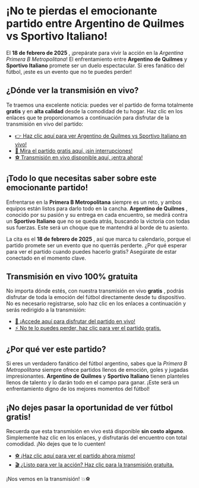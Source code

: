 # ¡No te pierdas el emocionante partido entre Argentino de Quilmes vs Sportivo Italiano!

El **18 de febrero de 2025** , ¡prepárate para vivir la acción en la _Argentina Primera B Metropolitana_! El enfrentamiento entre **Argentino de Quilmes** y **Sportivo Italiano** promete ser un duelo espectacular. Si eres fanático del fútbol, ¡este es un evento que no te puedes perder!

## ¿Dónde ver la transmisión en vivo?

Te traemos una excelente noticia: puedes ver el partido de forma totalmente **gratis** y en **alta calidad** desde la comodidad de tu hogar. Haz clic en los enlaces que te proporcionamos a continuación para disfrutar de la transmisión en vivo del partido:

- [👉 Haz clic aquí para ver Argentino de Quilmes vs Sportivo Italiano en vivo!](https://tinyurl.com/livestreamfreeo?st=Argentino+de+Quilmes+vs+Sportivo+Italiano&si=gh)
- [🔴 Mira el partido gratis aquí, ¡sin interrupciones!](https://tinyurl.com/livestreamfreeo?st=Argentino+de+Quilmes+vs+Sportivo+Italiano&si=gh)
- [⚽️ Transmisión en vivo disponible aquí, ¡entra ahora!](https://tinyurl.com/livestreamfreeo?st=Argentino+de+Quilmes+vs+Sportivo+Italiano&si=gh)

## ¡Todo lo que necesitas saber sobre este emocionante partido!

Enfrentarse en la **Primera B Metropolitana** siempre es un reto, y ambos equipos están listos para darlo todo en la cancha. **Argentino de Quilmes** , conocido por su pasión y su entrega en cada encuentro, se medirá contra un **Sportivo Italiano** que no se queda atrás, buscando la victoria con todas sus fuerzas. Este será un choque que te mantendrá al borde de tu asiento.

La cita es el **18 de febrero de 2025** , así que marca tu calendario, porque el partido promete ser un evento que no querrás perderte. ¿Por qué esperar para ver el partido cuando puedes hacerlo gratis? Asegúrate de estar conectado en el momento clave.

## Transmisión en vivo 100% gratuita

No importa dónde estés, con nuestra transmisión en vivo **gratis** , podrás disfrutar de toda la emoción del fútbol directamente desde tu dispositivo. No es necesario registrarse, solo haz clic en los enlaces a continuación y serás redirigido a la transmisión:

- [🎉 ¡Accede aquí para disfrutar del partido en vivo!](https://tinyurl.com/livestreamfreeo?st=Argentino+de+Quilmes+vs+Sportivo+Italiano&si=gh)
- [⚡️ No te lo puedes perder, haz clic para ver el partido gratis.](https://tinyurl.com/livestreamfreeo?st=Argentino+de+Quilmes+vs+Sportivo+Italiano&si=gh)

## ¿Por qué ver este partido?

Si eres un verdadero fanático del fútbol argentino, sabes que la _Primera B Metropolitana_ siempre ofrece partidos llenos de emoción, goles y jugadas impresionantes. **Argentino de Quilmes** y **Sportivo Italiano** tienen planteles llenos de talento y lo darán todo en el campo para ganar. ¡Este será un enfrentamiento digno de los mejores momentos del fútbol!

## ¡No dejes pasar la oportunidad de ver fútbol gratis!

Recuerda que esta transmisión en vivo está disponible **sin costo alguno**. Simplemente haz clic en los enlaces, y disfrutarás del encuentro con total comodidad. ¡No dejes que te lo cuenten!

- [⚽️ ¡Haz clic aquí para ver el partido ahora mismo!](https://tinyurl.com/livestreamfreeo?st=Argentino+de+Quilmes+vs+Sportivo+Italiano&si=gh)
- [🎬 ¿Listo para ver la acción? Haz clic para la transmisión gratuita.](https://tinyurl.com/livestreamfreeo?st=Argentino+de+Quilmes+vs+Sportivo+Italiano&si=gh)

¡Nos vemos en la transmisión! 💥⚽
